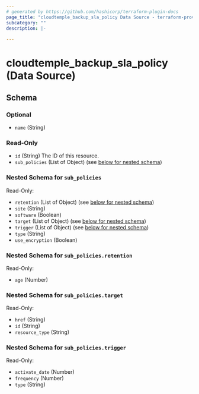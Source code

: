 ```yaml
---
# generated by https://github.com/hashicorp/terraform-plugin-docs
page_title: "cloudtemple_backup_sla_policy Data Source - terraform-provider-cloudtemple"
subcategory: ""
description: |-
  
---
```


# cloudtemple_backup_sla_policy (Data Source)





<!-- schema generated by tfplugindocs -->
## Schema

### Optional

- `name` (String)

### Read-Only

- `id` (String) The ID of this resource.
- `sub_policies` (List of Object) (see [below for nested schema](#nestedatt--sub_policies))

<a id="nestedatt--sub_policies"></a>
### Nested Schema for `sub_policies`

Read-Only:

- `retention` (List of Object) (see [below for nested schema](#nestedobjatt--sub_policies--retention))
- `site` (String)
- `software` (Boolean)
- `target` (List of Object) (see [below for nested schema](#nestedobjatt--sub_policies--target))
- `trigger` (List of Object) (see [below for nested schema](#nestedobjatt--sub_policies--trigger))
- `type` (String)
- `use_encryption` (Boolean)

<a id="nestedobjatt--sub_policies--retention"></a>
### Nested Schema for `sub_policies.retention`

Read-Only:

- `age` (Number)


<a id="nestedobjatt--sub_policies--target"></a>
### Nested Schema for `sub_policies.target`

Read-Only:

- `href` (String)
- `id` (String)
- `resource_type` (String)


<a id="nestedobjatt--sub_policies--trigger"></a>
### Nested Schema for `sub_policies.trigger`

Read-Only:

- `activate_date` (Number)
- `frequency` (Number)
- `type` (String)



